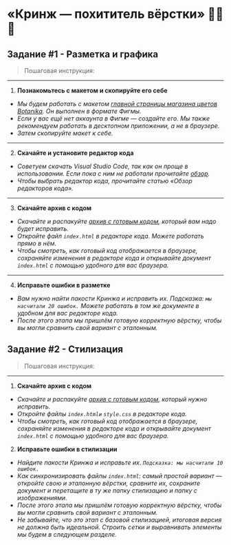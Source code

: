 # «Кринж — похититель вёрстки» 🎄🎄🎄

## Задание #1 - Разметка и графика
> Пошаговая инструкция:

------
1. **Познакомьтесь с макетом и скопируйте его себе**

 + *Мы будем работать с макетом [главной страницы магазина цветов Botanika](https://www.figma.com/file/WStoyOoAyDBFh7F6Eog3mj/нг-акция-2023?node-id=0%3A1&t=oqY3vs7XPd8udtyZ-0). Он выполнен в формате Фигмы.*
 + *Если у вас ещё нет аккаунта в Фигме — создайте его. Мы также рекомендуем работать в десктопном приложении, а не в браузере.*
 + *Затем скопируйте макет к себе.*
 
------
2. **Скачайте и установите редактор кода**

 + *Советуем скачать Visual Studio Code, так как он проще в использовании. Если пока с ним не работали прочитайте [обзор](https://htmlacademy.ru/blog/soft/vscode).*
 + *Чтобы выбрать редактор кода, прочитайте статью «Обзор редакторов кода».*
 
------
3. **Скачайте архив с кодом**

 + *Скачайте и распакуйте [архив с готовым кодом](https://disk.yandex.ru/d/gC9yUcTO4bf6gQ), который вам надо будет исправить.*
 + *Откройте файл `index.html` в редакторе кода. Можете работать прямо в нём.*
 + *Чтобы смотреть, как готовый код отображается в браузере, сохраняйте изменения в редакторе кода и открывайте документ `index.html` с помощью удобного для вас браузера.*
 
------ 
4. **Исправьте ошибки в разметке**

 + *Вам нужно найти пакости Кринжа и исправить их. Подсказка: `мы насчитали 20 ошибок.` Можете работать в том же документе в удобном для вас редакторе кода.*
 + *После этого этапа мы пришлём готовую корректную вёрстку, чтобы вы могли сравнить свой вариант с эталонным.*


## Задание #2 - Стилизация
> Пошаговая инструкция:
-----

1. **Скачайте архив с кодом**
  + *Скачайте и распакуйте [архив с готовым кодом](https://disk.yandex.ru/d/1pVhRDhxTaTVqw), который нужно исправить.*
  + *Откройте файлы `index.htmlи` `style.css` в редакторе кода.*
  + *Чтобы смотреть, как готовый код отображается в браузере, сохраняйте изменения в редакторе кода и открывайте документ `index.html` с помощью удобного для вас браузера.*

2. **Исправьте ошибки в стилизации**
  + *Найдите пакости Кринжа и исправьте их. `Подсказка: мы насчитали 10 ошибок.`*
  + *Как синхронизировать файлы `index.html`: самый простой вариант — откройте свою и эталонную вёрстки, сравните их, сохраните документ и перетащите в ту же папку стилизацию и папку с изображениями.*
  + *После этого этапа мы пришлём готовую корректную вёрстку, чтобы вы могли сравнить свой вариант с эталонным.*
  + *Не забывайте, что это этап с базовой стилизацией, итоговая версия не должна быть идеальной. Строить сетки и выравнивать элементы мы будем в следующем разделе.*
